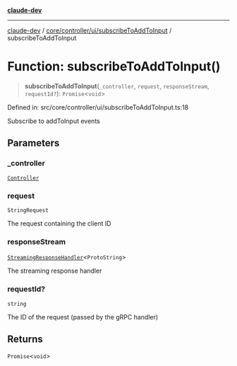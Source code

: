 [**claude-dev**](../../../../../README.md)

***

[claude-dev](../../../../../README.md) / [core/controller/ui/subscribeToAddToInput](../README.md) / subscribeToAddToInput

# Function: subscribeToAddToInput()

> **subscribeToAddToInput**(`_controller`, `request`, `responseStream`, `requestId?`): `Promise`\<`void`\>

Defined in: src/core/controller/ui/subscribeToAddToInput.ts:18

Subscribe to addToInput events

## Parameters

### \_controller

[`Controller`](../../../classes/Controller.md)

### request

`StringRequest`

The request containing the client ID

### responseStream

[`StreamingResponseHandler`](../../../grpc-handler/type-aliases/StreamingResponseHandler.md)\<`ProtoString`\>

The streaming response handler

### requestId?

`string`

The ID of the request (passed by the gRPC handler)

## Returns

`Promise`\<`void`\>

